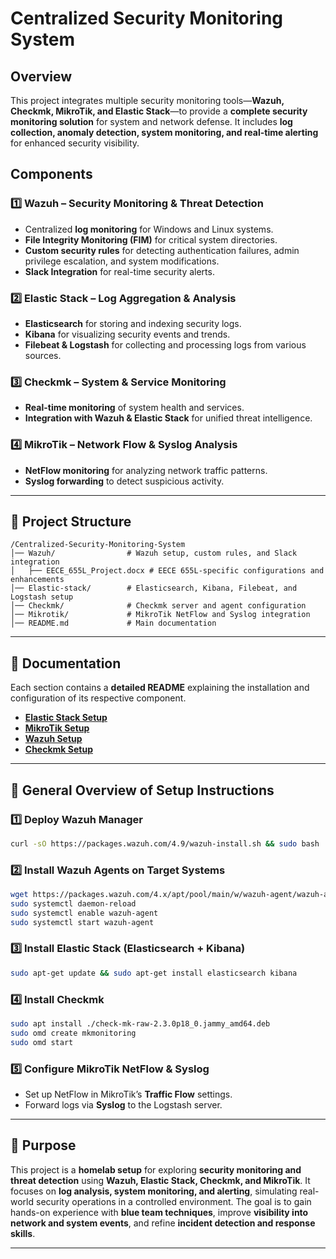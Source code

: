 # Centralized Security Monitoring System

## Overview
This project integrates multiple security monitoring tools—**Wazuh, Checkmk, MikroTik, and Elastic Stack**—to provide a **complete security monitoring solution** for system and network defense. It includes **log collection, anomaly detection, system monitoring, and real-time alerting** for enhanced security visibility.

## Components

### 1️⃣ Wazuh – Security Monitoring & Threat Detection
- Centralized **log monitoring** for Windows and Linux systems.
- **File Integrity Monitoring (FIM)** for critical system directories.
- **Custom security rules** for detecting authentication failures, admin privilege escalation, and system modifications.
- **Slack Integration** for real-time security alerts.

### 2️⃣ Elastic Stack – Log Aggregation & Analysis
- **Elasticsearch** for storing and indexing security logs.
- **Kibana** for visualizing security events and trends.
- **Filebeat & Logstash** for collecting and processing logs from various sources.

### 3️⃣ Checkmk – System & Service Monitoring
- **Real-time monitoring** of system health and services.
- **Integration with Wazuh & Elastic Stack** for unified threat intelligence.

### 4️⃣ MikroTik – Network Flow & Syslog Analysis
- **NetFlow monitoring** for analyzing network traffic patterns.
- **Syslog forwarding** to detect suspicious activity.

---

## 📂 Project Structure
```
/Centralized-Security-Monitoring-System
│── Wazuh/                # Wazuh setup, custom rules, and Slack integration
│   ├── EECE_655L_Project.docx # EECE 655L-specific configurations and enhancements
│── Elastic-stack/        # Elasticsearch, Kibana, Filebeat, and Logstash setup
│── Checkmk/              # Checkmk server and agent configuration
│── Mikrotik/             # MikroTik NetFlow and Syslog integration
│── README.md             # Main documentation
```

---

## 📖 Documentation
Each section contains a **detailed README** explaining the installation and configuration of its respective component.

- **[Elastic Stack Setup](Elastic-Stack/README.md)**
- **[MikroTik Setup](Mikrotik/README.md)**
- **[Wazuh Setup](Wazuh/README.md)**
- **[Checkmk Setup](Checkmk/README.md)**

---

## 🔧 General Overview of Setup Instructions

### 1️⃣ Deploy Wazuh Manager
```bash
curl -sO https://packages.wazuh.com/4.9/wazuh-install.sh && sudo bash ./wazuh-install.sh -a -o
```

### 2️⃣ Install Wazuh Agents on Target Systems
```bash
wget https://packages.wazuh.com/4.x/apt/pool/main/w/wazuh-agent/wazuh-agent_4.9.0-1_amd64.deb && sudo WAZUH_MANAGER='192.168.153.135' WAZUH_AGENT_NAME='ELK-LINUX' dpkg -i ./wazuh-agent_4.9.0-1_amd64.deb
sudo systemctl daemon-reload
sudo systemctl enable wazuh-agent
sudo systemctl start wazuh-agent
```

### 3️⃣ Install Elastic Stack (Elasticsearch + Kibana)
```bash
sudo apt-get update && sudo apt-get install elasticsearch kibana
```

### 4️⃣ Install Checkmk
```bash
sudo apt install ./check-mk-raw-2.3.0p18_0.jammy_amd64.deb
sudo omd create mkmonitoring
sudo omd start
```

### 5️⃣ Configure MikroTik NetFlow & Syslog
- Set up NetFlow in MikroTik’s **Traffic Flow** settings.
- Forward logs via **Syslog** to the Logstash server.

---

## 🎯 Purpose
This project is a **homelab setup** for exploring **security monitoring and threat detection** using **Wazuh, Elastic Stack, Checkmk, and MikroTik**. It focuses on **log analysis, system monitoring, and alerting**, simulating real-world security operations in a controlled environment. The goal is to gain hands-on experience with **blue team techniques**, improve **visibility into network and system events**, and refine **incident detection and response skills**.

---
